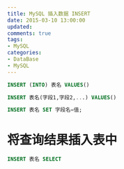 ```yaml
---
title: MySQL 插入数据 INSERT
date: 2015-03-10 13:00:00
updated:
comments: true
tags:
- MySQL
categories:
- DataBase
- MySQL
---
```


```sql
INSERT (INTO) 表名 VALUES()
```

<!--more-->

```sql
INSERT 表名(字段1,字段2,...) VALUES()
```

```sql
INSERT 表名 SET 字段名=值;
```

# 将查询结果插入表中

```sql
INSERT 表名 SELECT
```
